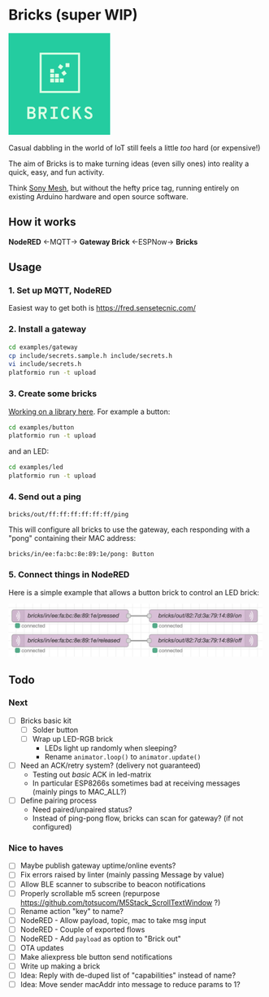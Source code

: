 # Bricks (super WIP)
<img src=logo.png width=200>

Casual dabbling in the world of IoT still feels a little _too_ hard (or expensive!)

The aim of Bricks is to make turning ideas (even silly ones) into
reality a quick, easy, and fun activity.

Think [Sony Mesh](https://meshprj.com/), but without the hefty price tag,
running entirely on existing Arduino hardware and open source software.

## How it works

**NodeRED** ←MQTT→ **Gateway Brick** ←ESPNow→ **Bricks**

## Usage

### 1. Set up MQTT, NodeRED

Easiest way to get both is https://fred.sensetecnic.com/

### 2. Install a gateway

```bash
cd examples/gateway
cp include/secrets.sample.h include/secrets.h
vi include/secrets.h
platformio run -t upload
```

### 3. Create some bricks

[Working on a library here](/examples).
For example a button:

```bash
cd examples/button
platformio run -t upload
```

and an LED:

```bash
cd examples/led
platformio run -t upload
```

### 4. Send out a ping

```mqtt
bricks/out/ff:ff:ff:ff:ff:ff/ping
```

This will configure all bricks to use the gateway,
each responding with a "pong" containing their MAC address:

```mqtt
bricks/in/ee:fa:bc:8e:89:1e/pong: Button
```

### 5. Connect things in NodeRED

Here is a simple example that allows a button brick to control an LED
brick:

<img src=example.png width=500>


## Todo

### Next
- [ ] Bricks basic kit
  - [ ] Solder button
  - [ ] Wrap up LED-RGB brick
    - LEDs light up randomly when sleeping?
    - Rename `animator.loop()` to `animator.update()`
- [ ] Need an ACK/retry system? (delivery not guaranteed)
  - Testing out _basic_ ACK in led-matrix
  - In particular ESP8266s sometimes bad at receiving messages (mainly pings to MAC_ALL?)
- [ ] Define pairing process
  - Need paired/unpaired status?
  - Instead of ping-pong flow, bricks can scan for gateway? (if not configured)

### Nice to haves
- [ ] Maybe publish gateway uptime/online events?
- [ ] Fix errors raised by linter (mainly passing Message by value)
- [ ] Allow BLE scanner to subscribe to beacon notifications
- [ ] Properly scrollable m5 screen (repurpose https://github.com/totsucom/M5Stack_ScrollTextWindow ?)
- [ ] Rename action "key" to name?
- [ ] NodeRED - Allow payload, topic, mac to take msg input
- [ ] NodeRED - Couple of exported flows
- [ ] NodeRED - Add `payload` as option to "Brick out"
- [ ] OTA updates
- [ ] Make aliexpress ble button send notifications
- [ ] Write up making a brick
- [ ] Idea: Reply with de-duped list of "capabilities" instead of name?
- [ ] Idea: Move sender macAddr into message to reduce params to 1?

